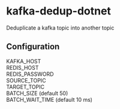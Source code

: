 # kafka-dedup-dotnet
Deduplicate a kafka topic into another topic

## Configuration
KAFKA_HOST  
REDIS_HOST  
REDIS_PASSWORD  
SOURCE_TOPIC  
TARGET_TOPIC  
BATCH_SIZE  (default 50)  
BATCH_WAIT_TIME  (default 10 ms)
